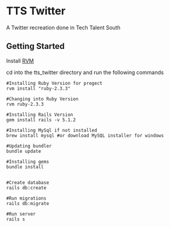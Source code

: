 # TTS Twitter

A Twitter recreation done in Tech Talent South

## Getting Started

Install [RVM](https://rvm.io/)

cd into the tts_twitter directory and run the following commands
```
#Installing Ruby Version for progect
rvm install "ruby-2.3.3"

#Changing into Ruby Version
rvm ruby-2.3.3

#Installing Rails Version
gem install rails -v 5.1.2

#Installing MySql if not installed
brew install mysql #or download MySQL installer for windows

#Updating bundler
bundle update

#Installing gems
bundle install


#Create database
rails db:create

#Run migrations
rails db:migrate

#Run server
rails s
```


